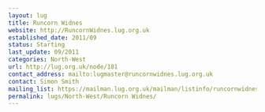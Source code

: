 ```yaml
---
layout: lug
title: Runcorn Widnes
website: http://RuncornWidnes.lug.org.uk
established_date: 2011/09
status: Starting
last_update: 09/2011
categories: North-West
url: http://lug.org.uk/node/181
contact_address: mailto:lugmaster@runcornwidnes.lug.org.uk
contact: Simon Smith
mailing_list: https://mailman.lug.org.uk/mailman/listinfo/runcornwidnes
permalink: lugs/North-West/Runcorn Widnes/
---
```

